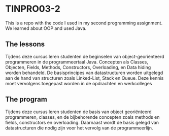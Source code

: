 # TINPRO03-2
This is a repo with the code I used in my second programming assignment. We learned about OOP and used Java.

## The lessons
Tijdens deze cursus leren studenten de beginselen van object-georiënteerd programmeren in   de   programmeertaal   Java.   Concepten   als   Classes,   Objecten,   Fields,   Methods, Constructors, Overloading,  en  Data  hiding  worden  behandeld.  De  basisprincipes  van datastructuren  worden  uitgelegd  aan  de  hand  van  structuren  zoals  Linked-List,  Stack  en Queue. Deze kennis moet vervolgens toegepast worden in de opdrachten en werkcolleges

## The program
Tijdens  deze  cursus  leren  studenten  de  basis  van  object  georiënteerd  programmeren,  classes,  en  de bijbehorende concepten zoals methods en fields, constructors en overloading. Daarnaast wordt de basis gelegd van datastructuren die nodig zijn voor het vervolg van de programmeerlijn. 
